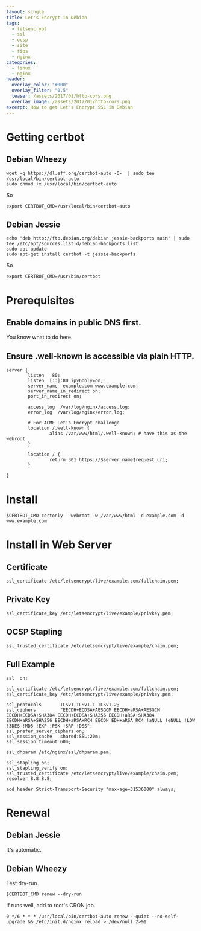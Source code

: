 ```yaml
---
layout: single
title: Let's Encrypt in Debian
tags:
  - letsencrypt
  - ssl
  - ocsp
  - site
  - tips
  - nginx
categories:
  - linux
  - nginx
header:
  overlay_color: "#000"
  overlay_filter: "0.5"
  teaser: /assets/2017/01/http-cors.png
  overlay_image: /assets/2017/01/http-cors.png
excerpt: How to get Let's Encrypt SSL in Debian
---
```

# Getting certbot
## Debian Wheezy

```
wget -q https://dl.eff.org/certbot-auto -O-  | sudo tee /usr/local/bin/certbot-auto
sudo chmod +x /usr/local/bin/certbot-auto
```

So

```
export CERTBOT_CMD=/usr/local/bin/certbot-auto
```

## Debian Jessie

```
echo "deb http://ftp.debian.org/debian jessie-backports main" | sudo tee /etc/apt/sources.list.d/debian-backports.list
sudo apt update
sudo apt-get install certbot -t jessie-backports
```
So

```
export CERTBOT_CMD=/usr/bin/certbot
```

# Prerequisites

## Enable domains in public DNS first.

You know what to do here.

## Ensure .well-known is accessible via plain HTTP.

```
server {
        listen   80;
        listen  [::]:80 ipv6only=on;
        server_name  example.com www.example.com;
        server_name_in_redirect on;
        port_in_redirect on;

        access_log  /var/log/nginx/access.log;
        error_log  /var/log/nginx/error.log;

        # For ACME Let's Encrypt challenge
        location /.well-known {
                alias /var/www/html/.well-known; # have this as the webroot
        }

        location / {
                return 301 https://$server_name$request_uri;
        }

}
```

# Install

```
$CERTBOT_CMD certonly --webroot -w /var/www/html -d example.com -d www.example.com
```

# Install in Web Server

## Certificate

```
ssl_certificate /etc/letsencrypt/live/example.com/fullchain.pem;
```

## Private Key

```
ssl_certificate_key /etc/letsencrypt/live/example/privkey.pem;
```

## OCSP Stapling

```
ssl_trusted_certificate /etc/letsencrypt/live/example/chain.pem;
```

## Full Example

```
ssl  on;

ssl_certificate /etc/letsencrypt/live/example.com/fullchain.pem;
ssl_certificate_key /etc/letsencrypt/live/example/privkey.pem;

ssl_protocols       TLSv1 TLSv1.1 TLSv1.2;
ssl_ciphers         "EECDH+ECDSA+AESGCM EECDH+aRSA+AESGCM EECDH+ECDSA+SHA384 EECDH+ECDSA+SHA256 EECDH+aRSA+SHA384 EECDH+aRSA+SHA256 EECDH+aRSA+RC4 EECDH EDH+aRSA RC4 !aNULL !eNULL !LOW !3DES !MD5 !EXP !PSK !SRP !DSS";
ssl_prefer_server_ciphers on;
ssl_session_cache   shared:SSL:20m;
ssl_session_timeout 60m;

ssl_dhparam /etc/nginx/ssl/dhparam.pem;

ssl_stapling on;
ssl_stapling_verify on;
ssl_trusted_certificate /etc/letsencrypt/live/example/chain.pem;
resolver 8.8.8.8;

add_header Strict-Transport-Security "max-age=31536000" always;
```

# Renewal

## Debian Jessie

It's automatic.

## Debian Wheezy

Test dry-run.

```
$CERTBOT_CMD renew --dry-run
```

If runs well, add to root's CRON job.

```
0 */6 * * * /usr/local/bin/certbot-auto renew --quiet --no-self-upgrade && /etc/init.d/nginx reload > /dev/null 2>&1
```
